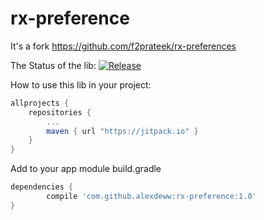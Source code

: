 # rx-preference

It's a fork https://github.com/f2prateek/rx-preferences

The Status of the lib: 
[![Release](https://jitpack.io/v/alexdeww/rx-preference.svg)](https://jitpack.io/#AlexDeww/rx-preference/1.0)

How to use this lib in your project:
```gradle
allprojects {
	repositories {
		...
		maven { url "https://jitpack.io" }
	}
}
```

Add to your app module build.gradle
```gradle
dependencies {
        compile 'com.github.alexdeww:rx-preference:1.0'
}
```
